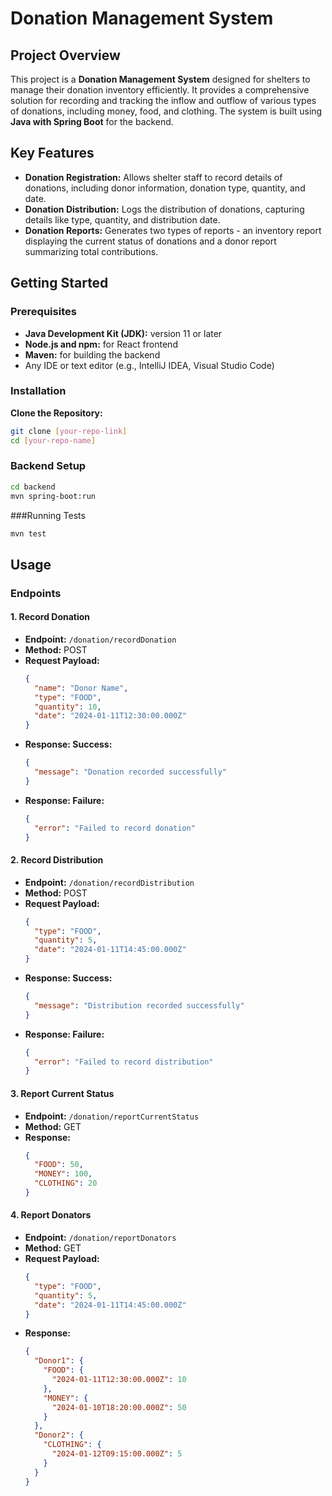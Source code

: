# Donation Management System

## Project Overview
This project is a **Donation Management System** designed for shelters to manage their donation inventory efficiently. It provides a comprehensive solution for recording and tracking the inflow and outflow of various types of donations, including money, food, and clothing. The system is built using **Java with Spring Boot** for the backend.

## Key Features
- **Donation Registration:** Allows shelter staff to record details of donations, including donor information, donation type, quantity, and date.
- **Donation Distribution:** Logs the distribution of donations, capturing details like type, quantity, and distribution date.
- **Donation Reports:** Generates two types of reports - an inventory report displaying the current status of donations and a donor report summarizing total contributions.

## Getting Started
### Prerequisites
- **Java Development Kit (JDK):** version 11 or later
- **Node.js and npm:** for React frontend
- **Maven:** for building the backend
- Any IDE or text editor (e.g., IntelliJ IDEA, Visual Studio Code)

### Installation
**Clone the Repository:**
```sh
git clone [your-repo-link]
cd [your-repo-name]
```
### Backend Setup
```sh
cd backend
mvn spring-boot:run
```

###Running Tests
```sh
mvn test
```

## Usage

### Endpoints

#### 1. **Record Donation**
- **Endpoint:** `/donation/recordDonation`
- **Method:** POST
- **Request Payload:**
  ```json
  {
    "name": "Donor Name",
    "type": "FOOD",
    "quantity": 10,
    "date": "2024-01-11T12:30:00.000Z"
  }
  ```
- **Response: Success:**
  ```json
  {
    "message": "Donation recorded successfully"
  }
  ```
- **Response: Failure:**
  ```json
  {
    "error": "Failed to record donation"
  }
  ```

#### 2. **Record Distribution**
- **Endpoint:** `/donation/recordDistribution`
- **Method:** POST
- **Request Payload:**
  ```json
  {
    "type": "FOOD",
    "quantity": 5,
    "date": "2024-01-11T14:45:00.000Z"
  }
  ```
- **Response: Success:**
  ```json
  {
    "message": "Distribution recorded successfully"
  }
  ```
- **Response: Failure:**
  ```json
  {
    "error": "Failed to record distribution"
  }
  ```

#### 3. **Report Current Status**
- **Endpoint:** `/donation/reportCurrentStatus`
- **Method:** GET
- **Response:**
  ```json
  {
    "FOOD": 50,
    "MONEY": 100,
    "CLOTHING": 20
  }
  ```

#### 4. **Report Donators**
- **Endpoint:** `/donation/reportDonators`
- **Method:** GET
- **Request Payload:**
  ```json
  {
    "type": "FOOD",
    "quantity": 5,
    "date": "2024-01-11T14:45:00.000Z"
  }
  ```
- **Response:**
  ```json
  {
    "Donor1": {
      "FOOD": {
        "2024-01-11T12:30:00.000Z": 10
      },
      "MONEY": {
        "2024-01-10T18:20:00.000Z": 50
      }
    },
    "Donor2": {
      "CLOTHING": {
        "2024-01-12T09:15:00.000Z": 5
      }
    }
  }
  ```
  
